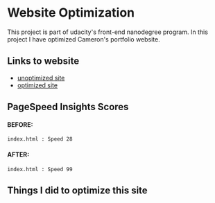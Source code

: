 # Website Optimization

This project is part of udacity's front-end nanodegree program.
In this project I have optimized Cameron's portfolio website.

## Links to website

* [unoptimized site](http://cameronwp.github.io/udportfolio/index.html)
* [optimized site](http://waseemahmed.in/cam_perf/index.html)


## PageSpeed Insights Scores
	
#### BEFORE:
	index.html : Speed 28
#### AFTER:
	index.html : Speed 99

## Things I did to optimize this site